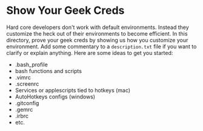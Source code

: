 Show Your Geek Creds
====================
Hard core developers don't work with default environments.  Instead they customize the heck out of their environments to become efficient.  In this directory, prove your geek creds by showing us how you customize your environment.  Add some commentary to a `description.txt` file if you want to clarify or explain anything.  Here are some ideas to get you started:

*  .bash_profile
*  bash functions and scripts
*  .vimrc
*  .screenrc
*  Services or applescripts tied to hotkeys (mac)
*  AutoHotkeys configs (windows)
*  .gitconfig
*  .gemrc
*  .irbrc
*  etc.


